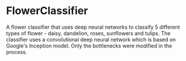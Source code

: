 # FlowerClassifier
A flower classifier that uses deep neural networks to classify 5 different types of flower - daisy, dandelion, roses, sunflowers and tulips. The classifier uses a convolutional deep neural network which is based on Google's Inception model. Only the bottlenecks were modified in the process.
